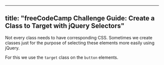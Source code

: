 
---
title: "freeCodeCamp Challenge Guide: Create a Class to Target with jQuery Selectors"
---

Not every class needs to have corresponding CSS. Sometimes we create classes just for the purpose of selecting these elements more easily using jQuery.

For this we use the `target` class on the `button` elements.
